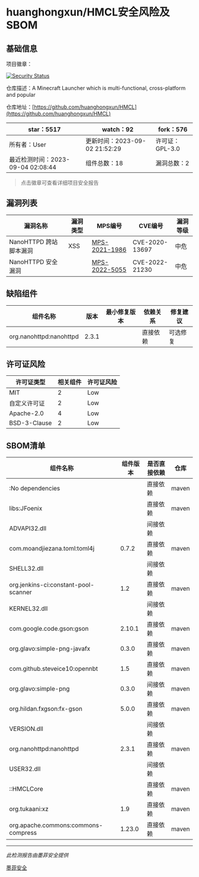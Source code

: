 # huanghongxun/HMCL安全风险及SBOM

## 基础信息

项目徽章：

[![Security Status](https://www.murphysec.com/platform3/v31/badge/1698397027670212608.svg)](https://www.murphysec.com/console/report/1698397027594715136/1698397027670212608)

仓库描述：A Minecraft Launcher which is multi-functional, cross-platform and popular

仓库地址：[https://github.com/huanghongxun/HMCL](https://github.com/huanghongxun/HMCL)

| star：5517 | watch：92 | fork：576 |
| ----------- | -------------- | ------------ |
| 所有者：User | 更新时间：2023-09-02 21:52:29 | 许可证：GPL-3.0 |
| 最近检测时间：2023-09-04 02:08:44 | 组件总数：18 | 漏洞总数：2 |

> 点击徽章可查看详细项目安全报告



## 漏洞列表

| 漏洞名称 | 漏洞类型 | MPS编号 | CVE编号 | 漏洞等级 |
| ------- | ------ | ------- | ------ | ----- |
|NanoHTTPD 跨站脚本漏洞|XSS|[MPS-2021-1986](https://www.oscs1024.com/hd/MPS-2021-1986)|CVE-2020-13697|中危|
|NanoHTTPD 安全漏洞||[MPS-2022-5055](https://www.oscs1024.com/hd/MPS-2022-5055)|CVE-2022-21230|中危|




## 缺陷组件

| 组件名称 | 版本 | 最小修复版本 | 依赖关系 | 修复建议 |
| -------- | ---- | ------------ | -------- | -------- |
|org.nanohttpd:nanohttpd|2.3.1||直接依赖|可选修复|C:0|H:0|M:2|L:0|




## 许可证风险

| 许可证类型 | 相关组件 | 许可证风险 |
| ---------- | -------- | ---------- |
|MIT|2|Low|
|自定义许可证|2|Low|
|Apache-2.0|4|Low|
|BSD-3-Clause|2|Low|




## SBOM清单

| 组件名称 | 组件版本 | 是否直接依赖 | 仓库 |
| -------- | -------- | ------------ | ---- |
|:No dependencies||直接依赖|maven|
|libs:JFoenix||直接依赖|maven|
|ADVAPI32.dll||间接依赖||
|com.moandjiezana.toml:toml4j|0.7.2|直接依赖|maven|
|SHELL32.dll||间接依赖||
|org.jenkins-ci:constant-pool-scanner|1.2|直接依赖|maven|
|KERNEL32.dll||间接依赖||
|com.google.code.gson:gson|2.10.1|直接依赖|maven|
|org.glavo:simple-png-javafx|0.3.0|直接依赖|maven|
|com.github.steveice10:opennbt|1.5|直接依赖|maven|
|org.glavo:simple-png|0.3.0|间接依赖|maven|
|org.hildan.fxgson:fx-gson|5.0.0|直接依赖|maven|
|VERSION.dll||间接依赖||
|org.nanohttpd:nanohttpd|2.3.1|直接依赖|maven|
|USER32.dll||间接依赖||
|::HMCLCore||直接依赖|maven|
|org.tukaani:xz|1.9|直接依赖|maven|
|org.apache.commons:commons-compress|1.23.0|直接依赖|maven|


------

*此检测报告由墨菲安全提供*

[墨菲安全](www.murphysec.com)